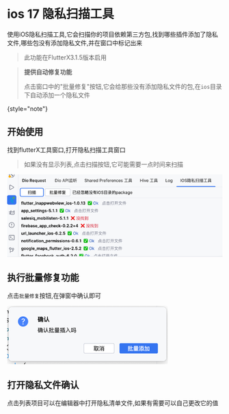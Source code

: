 # ios 17 隐私扫描工具

使用iOS隐私扫描工具,它会扫描你的项目依赖第三方包,找到哪些插件添加了隐私文件,哪些包没有添加隐私文件,并在窗口中标记出来

> 此功能在FlutterX3.1.5版本启用

> **提供自动修复功能**
>
> 点击窗口中的"批量修复"按钮,它会给那些没有添加隐私文件的包,在`ios`目录下自动添加一个隐私文件
>
{style="note"}

## 开始使用

找到flutterX工具窗口,打开隐私扫描工具窗口

> 如果没有显示列表,点击扫描按钮,它可能需要一点时间来扫描

![scan_ios.png](../../flutter/images/scan_ios.png)

## 执行批量修复功能

点击`批量修复`按钮,在弹窗中确认即可

![ios-17-scan-dialog.png](../../flutter/images/ios-17-scan-dialog.png)

## 打开隐私文件确认

点击列表项目可以在编辑器中打开隐私清单文件,如果有需要可以自己更改它的值